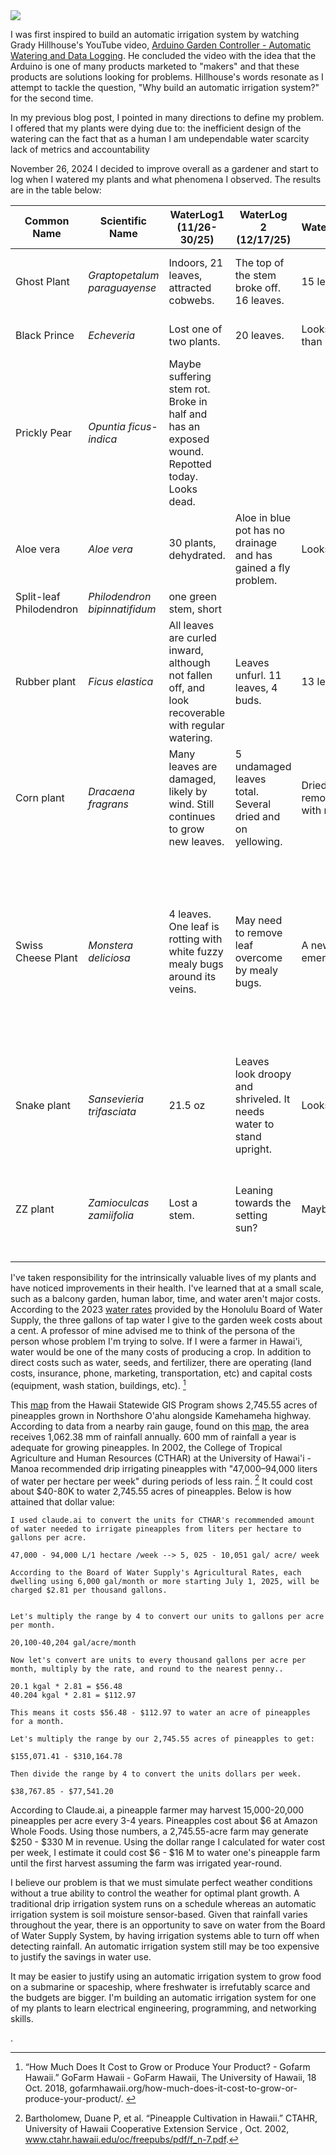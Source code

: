 <img src="https://i.giphy.com/media/v1.Y2lkPTc5MGI3NjExYXl1cDRjMW9wOWw3a3Vsa3plNGdjb2NraG5rajFxcTE3emZlNGpubyZlcD12MV9pbnRlcm5hbF9naWZfYnlfaWQmY3Q9Zw/G0Odfjd78JTpu/giphy.gif">

I was first inspired to build an automatic irrigation system by watching Grady Hillhouse's YouTube video, [Arduino Garden Controller - Automatic Watering and Data Logging](https://www.youtube.com/watch?v=O_Q1WKCtWiA). He concluded the video with the idea that the Arduino is one of many products marketed to "makers" and that these products are solutions looking for problems. Hillhouse's words resonate as I attempt to tackle the question, "Why build an automatic irrigation system?" for the second time. 

In my previous blog post, I pointed in many directions to define my problem. I offered that my plants were dying due to:
 the inefficient design of the watering can
the fact that as a human I am undependable
water scarcity 
lack of metrics and accountability

November 26, 2024 I decided to improve overall as a gardener and start to log when I watered my plants and what phenomena I observed. The results are in the table below:

| Common Name   | Scientific Name | WaterLog1 (11/26-30/25) |  WaterLog 2 (12/17/25)| WaterLog3(12/28/24)| WaterLog4 (1/5/2025)|
| -------- | ------- | -------- | ------- | -------- | ------- | 
| Ghost Plant  | *Graptopetalum paraguayense*    | Indoors, 21 leaves, attracted cobwebs. | The top of the stem broke off. 16 leaves. |15 leaves. | 15 leaves. Looks droopy. Moved outside.|
| Black Prince | *Echeveria*     | Lost one of two plants. | 20 leaves. | Looks more green than purple.| No observable changes|
| Prickly Pear | *Opuntia ficus-indica* | Maybe suffering stem rot. Broke in half and has an exposed wound. Repotted today. Looks dead. |  
| Aloe vera | *Aloe vera*     | 30 plants, dehydrated. | Aloe in blue pot has no drainage and has gained a fly problem. | Looks vibrant. | No observable change. | 
| Split-leaf Philodendron | *Philodendron bipinnatifidum*     |  one green stem, short | 
| Rubber plant    | *Ficus elastica* | All leaves are curled inward, although not fallen off, and look recoverable with regular watering.  | Leaves unfurl. 11 leaves, 4 buds.| 13 leaves, 5 buds. | 21 leaves, 4 buds. I removed a few mealy bugs on young leaves.| 
| Corn plant    | *Dracaena fragrans* |Many leaves are damaged, likely by wind. Still continues to grow new leaves.  | 5 undamaged leaves total. Several dried and on yellowing.| Dried, dead leaves removed. Sprayed with neem oil. | 
| Swiss Cheese Plant |*Monstera deliciosa* | 4 leaves. One leaf is rotting with white fuzzy mealy bugs around its veins. | May need to remove leaf overcome by mealy bugs. | A new leaf is emerging. | New leaf fully emerged. Mealybugs are on all leaves, two must be cut. I used neem oil and a paper towel to wipe away the pest 3 leaves total.|
| Snake plant |*Sansevieria trifasciata* | 21.5 oz | Leaves look droopy and shriveled. It needs water to stand upright. | Looks more upright.| One leaf with mealybugs is yellowing at the tip. |
| ZZ plant |*Zamioculcas zamiifolia* | Lost a stem.  | Leaning towards the setting sun? | Maybe too windy. | Moved to an elevated position to not brush against the balcony fence.| 

I've taken responsibility for the intrinsically valuable lives of my plants and have noticed improvements in their health. I've learned that at a small scale, such as a balcony garden, human labor, time, and water aren't major costs. According to the 2023 [water rates](https://www.boardofwatersupply.com/bws/media/files/Honolulu-BWS-Rate-Handout_Feb2024_revAPR2024_1.pdf) provided by the Honolulu Board of Water Supply, the three gallons of tap water I give to the garden week costs about a cent. A professor of mine advised me to think of the persona of the person whose problem I'm trying to solve. If I were a farmer in Hawai'i, water would be one of the many costs of producing a crop. In addition to direct costs such as water, seeds, and fertilizer, there are operating (land costs, insurance, phone, marketing, transportation, etc) and capital costs (equipment, wash station, buildings, etc). [^1] 

This [map](https://geoportal.hawaii.gov/datasets/HiStateGIS::agricultural-land-use-2020-update/explore?location=21.532089%2C-158.037472%2C13.71) from the Hawaii Statewide GIS Program shows 2,745.55 acres of pineapples grown in Northshore O'ahu alongside Kamehameha highway. According to data from a nearby rain gauge, found on this [map](https://geoportal.hawaii.gov/datasets/ed0eca4ac4554febb86e0df2d30c59df_27/explore?location=21.474988%2C-158.059204%2C12.39), the area receives 1,062.38 mm of rainfall annually. 600 mm of rainfall a year is adequate for growing pineapples. In 2002, the College of Tropical Agriculture and Human Resources (CTHAR) at the University of Hawai'i - Manoa recommended drip irrigating pineapples with "47,000–94,000 liters of water per hectare per week" during periods of less rain. [^2] It could cost about $40-80K to water 2,745.55 acres of pineapples. Below is how attained that dollar value: 

```
I used claude.ai to convert the units for CTHAR's recommended amount of water needed to irrigate pineapples from liters per hectare to gallons per acre. 

47,000 - 94,000 L/1 hectare /week --> 5, 025 - 10,051 gal/ acre/ week

According to the Board of Water Supply's Agricultural Rates, each dwelling using 6,000 gal/month or more starting July 1, 2025, will be charged $2.81 per thousand gallons.


Let's multiply the range by 4 to convert our units to gallons per acre per month. 

20,100-40,204 gal/acre/month

Now let's convert are units to every thousand gallons per acre per month, multiply by the rate, and round to the nearest penny.. 

20.1 kgal * 2.81 = $56.48
40.204 kgal * 2.81 = $112.97

This means it costs $56.48 - $112.97 to water an acre of pineapples for a month. 

Let's multiply the range by our 2,745.55 acres of pineapples to get:

$155,071.41 - $310,164.78

Then divide the range by 4 to convert the units dollars per week.

$38,767.85 - $77,541.20

```
According to Claude.ai, a pineapple farmer may harvest 15,000-20,000 pineapples per acre every 3-4 years. Pineapples cost about $6 at Amazon Whole Foods. Using those numbers, a 2,745.55-acre farm may generate $250 - $330 M in revenue. Using the dollar range I calculated for water cost per week, I estimate it could cost $6 - $16 M to water one's pineapple farm until the first harvest assuming the farm was irrigated year-round.

I believe our problem is that we must simulate perfect weather conditions without a true ability to control the weather for optimal plant growth. A traditional drip irrigation system runs on a schedule whereas an automatic irrigation system is soil moisture sensor-based. Given that rainfall varies throughout the year, there is an opportunity to save on water from the Board of Water Supply System, by having irrigation systems able to turn off when detecting rainfall. An automatic irrigation system still may be too expensive to justify the savings in water use.

It may be easier to justify using an automatic irrigation system to grow food on a submarine or spaceship, where freshwater is irrefutably scarce and the budgets are bigger. I'm building an automatic irrigation system for one of my plants to learn electrical engineering, programming, and networking skills. 

[^1]: “How Much Does It Cost to Grow or Produce Your Product? - Gofarm Hawaii.” GoFarm Hawaii - GoFarm Hawaii, The University of Hawaii, 18 Oct. 2018, gofarmhawaii.org/how-much-does-it-cost-to-grow-or-produce-your-product/. 

[^2]: Bartholomew, Duane P, et al. “Pineapple Cultivation in Hawaii.” CTAHR, University of Hawaii Cooperative Extension Service , Oct. 2002, www.ctahr.hawaii.edu/oc/freepubs/pdf/f_n-7.pdf. 


. 
